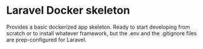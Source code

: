 # Laravel Docker skeleton

Provides a basic dockerized app skeleton. Ready to start developing from scratch or to install whatever framework, but the .env and the .gitignore files 
are prep-configured for Laravel.

